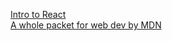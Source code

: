 [Intro to React](https://reactjs.org/tutorial/tutorial.html#before-we-start-the-tutorial)  
[A whole packet for web dev by MDN](https://developer.mozilla.org/en-US/docs/Learn/Getting_started_with_the_web)
